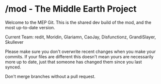 # /mod - The Middle Earth Project

Welcome to the MEP Git. This is the shared dev build of the mod, and the most up-to-date version.

Current Team:
redit,
Moridin,
Glariamn,
CaoJay,
Disfunctionz,
GrandiSlayer,
Skullever

Please make sure you don't overwrite recent changes when you make your commits. If your files are different this doesn't mean yours are necessarily more up to date, just that someone has changed them since you last synced.

Don't merge branches without a pull request.
